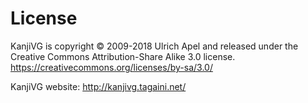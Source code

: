 # License
KanjiVG is copyright © 2009-2018 Ulrich Apel and released under the Creative Commons Attribution-Share Alike 3.0 license. 
https://creativecommons.org/licenses/by-sa/3.0/

KanjiVG website: http://kanjivg.tagaini.net/